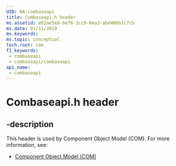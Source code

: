 ```yaml
---
UID: NA:combaseapi
title: Combaseapi.h header
ms.assetid: e62ae5e8-bef8-3cc9-8ea3-abd486b1c7cb
ms.date: 01/11/2019
ms.keywords: 
ms.topic: conceptual
tech.root: com
f1_keywords:
 - combaseapi
 - combaseapi/combaseapi
api_name:
 - combaseapi
---
```


# Combaseapi.h header


## -description

This header is used by Component Object Model (COM). For more information, see:

- [Component Object Model (COM)](../_com/index.md)

